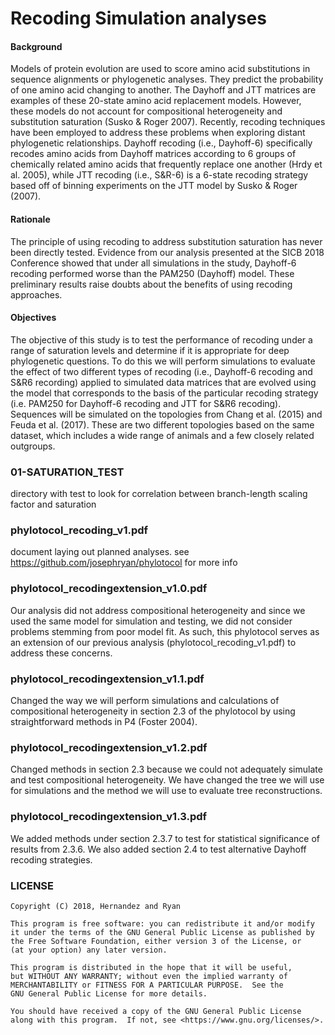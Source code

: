 # Recoding Simulation analyses

#### Background
Models of protein evolution are used to score amino acid substitutions in sequence alignments or phylogenetic analyses. They predict the probability of one amino acid changing to another. The Dayhoff and JTT matrices are examples of these 20-state amino acid replacement models. However, these models do not account for compositional heterogeneity and substitution saturation (Susko & Roger 2007). Recently, recoding techniques have been employed to address these problems when exploring distant phylogenetic relationships. Dayhoff recoding (i.e., Dayhoff-6) specifically recodes amino acids from Dayhoff matrices according to 6 groups of chemically related amino acids that frequently replace one another (Hrdy et al. 2005), while JTT recoding (i.e., S&R-6) is a 6-state recoding strategy based off of binning experiments on the JTT model by Susko & Roger (2007). 

#### Rationale
The principle of using recoding to address substitution saturation has never been directly tested. Evidence from our analysis presented at the SICB 2018 Conference showed that under all simulations in the study, Dayhoff-6 recoding performed worse than the PAM250 (Dayhoff) model. These preliminary results raise doubts about the benefits of using recoding approaches. 

#### Objectives
The objective of this study is to test the performance of recoding under a range of saturation levels and determine if it is appropriate for deep phylogenetic questions. To do this we will perform simulations to evaluate the effect of two different types of recoding (i.e., Dayhoff-6 recoding and S&R6 recording) applied to simulated data matrices that are evolved using the model that corresponds to the basis of the particular recoding strategy (i.e. PAM250 for Dayhoff-6 recoding and JTT for S&R6 recoding). Sequences will be simulated on the topologies from Chang et al. (2015) and Feuda et al. (2017). These are two different topologies based on the same dataset, which includes a wide range of animals and a few closely related outgroups. 

### 01-SATURATION_TEST
directory with test to look for correlation between branch-length 
scaling factor and saturation

### phylotocol_recoding_v1.pdf
document laying out planned analyses.
see https://github.com/josephryan/phylotocol for more info

### phylotocol_recodingextension_v1.0.pdf
Our analysis did not address compositional heterogeneity and since we used the same model for simulation and testing, we did not consider problems stemming from poor model fit. As such, this phylotocol serves as an extension of our previous analysis (phylotocol_recoding_v1.pdf) to address these concerns.

### phylotocol_recodingextension_v1.1.pdf
Changed the way we will perform simulations and calculations of compositional heterogeneity in section 2.3 of the phylotocol by using straightforward methods in P4 (Foster 2004). 

### phylotocol_recodingextension_v1.2.pdf
Changed methods in section 2.3 because we could not adequately simulate and test compositional heterogeneity. We have changed the tree we will use for simulations and the method we will use to evaluate tree reconstructions.

### phylotocol_recodingextension_v1.3.pdf
We added methods under section 2.3.7 to test for statistical significance of results from 2.3.6. We also added section 2.4 to test alternative Dayhoff recoding strategies.

### LICENSE
    Copyright (C) 2018, Hernandez and Ryan

    This program is free software: you can redistribute it and/or modify
    it under the terms of the GNU General Public License as published by
    the Free Software Foundation, either version 3 of the License, or
    (at your option) any later version.

    This program is distributed in the hope that it will be useful,
    but WITHOUT ANY WARRANTY; without even the implied warranty of
    MERCHANTABILITY or FITNESS FOR A PARTICULAR PURPOSE.  See the
    GNU General Public License for more details.

    You should have received a copy of the GNU General Public License
    along with this program.  If not, see <https://www.gnu.org/licenses/>.

